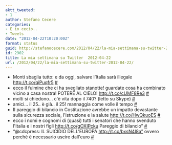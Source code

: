 ```yaml
---
aktt_tweeted:
- 1
author: Stefano Cecere
categories:
- E io cecio..
- Tweets
date: "2012-04-22T10:20:00Z"
format: status
guid: http://stefanocecere.com/2012/04/22/la-mia-settimana-su-twitter-2012-04-22/
id: 2902
title: La mia settimana su Twitter  2012-04-22
url: /2012/04/22/la-mia-settimana-su-twitter-2012-04-22/
---
```


<ul class="aktt_tweet_digest">
  <li>
    Monti sbaglia tutto: e da oggi, salvare l’Italia sarà illegale <a href="http://t.co/qiPuqfr5" rel="nofollow">http://t.co/qiPuqfr5</a> <a href="http://twitter.com/StefanoCecere/statuses/193762867940560899" class="aktt_tweet_time">#</a>
  </li>
  <li>
    ecco il fulmine che ci ha svegliato stanotte! guardate cosa ha combinato vicino a casa nostra! POTERE AL CIELO! <a href="http://t.co/cUMF8Re3" rel="nofollow">http://t.co/cUMF8Re3</a> <a href="http://twitter.com/StefanoCecere/statuses/193756794538041345" class="aktt_tweet_time">#</a>
  </li>
  <li>
    molti si chiedono&#8230; c'è vita dopo il 740? (letto su Skype) <a href="http://twitter.com/StefanoCecere/statuses/193429543120408576" class="aktt_tweet_time">#</a>
  </li>
  <li>
    amici&#8230; il 25.. è già.. il 25! mannaggia come volle il tempo <a href="http://twitter.com/StefanoCecere/statuses/193429411851288576" class="aktt_tweet_time">#</a>
  </li>
  <li>
    Il pareggio di bilancio in Costituzione avrebbe un impatto devastante sulla sicurezza sociale, l'istruzione e la salute <a href="http://t.co/HwQkuoES" rel="nofollow">http://t.co/HwQkuoES</a> <a href="http://twitter.com/StefanoCecere/statuses/192731774240047104" class="aktt_tweet_time">#</a>
  </li>
  <li>
    ecco i nomi e cognomi di (quasi) tutti i senatori che hanno svenduto l'Italia e i nostri figli <a href="http://t.co/gOXIPcku" rel="nofollow">http://t.co/gOXIPcku</a> Pareggio di bilancio” <a href="http://twitter.com/StefanoCecere/statuses/192619064760340481" class="aktt_tweet_time">#</a>
  </li>
  <li>
    “@cdcpress: IL SUICIDIO DELL'EUROPA <a href="http://t.co/bxsN4I8a”" rel="nofollow">http://t.co/bxsN4I8a”</a> ovvero perchè è necessario uscire dall'euro <a href="http://twitter.com/StefanoCecere/statuses/192362646752854016" class="aktt_tweet_time">#</a>
  </li>
</ul>